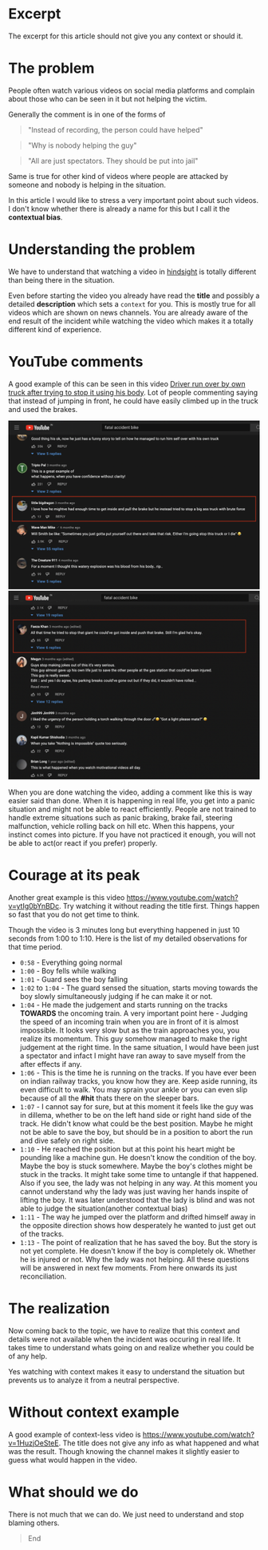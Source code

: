 # Excerpt
The excerpt for this article should not give you any context or should it.

# The problem
People often watch various videos on social media platforms and complain about those who can be seen in it but not helping the victim.

Generally the comment is in one of the forms of 

> "Instead of recording, the person could have helped"

> "Why is nobody helping the guy"

> "All are just spectators. They should be put into jail"

Same is true for other kind of videos where people are attacked by someone and nobody is helping in the situation.

In this article I would like to stress a very important point about such videos. I don't know whether there is already a name for this but I call it the **contextual bias**.

# Understanding the problem
We have to understand that watching a video in [hindsight](https://dictionary.cambridge.org/dictionary/english/hindsight) is totally different than being there in the situation.

Even before starting the video you already have read the **title** and possibly a detailed **description** which sets a `context` for you. This is mostly true for all videos which are shown on news channels. You are already aware of the end result of the incident while watching the video which makes it a totally different kind of experience.

# YouTube comments
A good example of this can be seen in this video [Driver run over by own truck after trying to stop it using his body](https://www.youtube.com/watch?v=V9Rj4v0knL0&list=PLUtUP1YZ8ZHRf7wDwfDebWb8X-eAA7uiD&index=24). Lot of people commenting saying that instead of jumping in front, he could have easily climbed up in the truck and used the brakes. 

![Youtube comment](./images/the-contextual-bias/youtube-comment.png)
![Another Youtube comment](./images/the-contextual-bias/youtube-comment-2.png)

When you are done watching the video, adding a comment like this is way easier said than done. When it is happening in real life, you get into a panic situation and might not be able to react efficiently. People are not trained to handle extreme situations such as panic braking, brake fail, steering malfunction, vehicle rolling back on hill etc. When this happens, your instinct comes into picture. If you have not practiced it enough, you will not be able to act(or react if you prefer) properly.

# Courage at its peak
Another great example is this video https://www.youtube.com/watch?v=ytIg0bYnBDc. Try watching it without reading the title first. Things happen so fast that you do not get time to think.

Though the video is 3 minutes long but everything happened in just 10 seconds from 1:00 to 1:10. Here is the list of my detailed observations for that time period.

* `0:58` - Everything going normal
* `1:00` - Boy fells while walking
* `1:01` - Guard sees the boy falling
* `1:02` to `1:04` - The guard sensed the situation, starts moving towards the boy slowly simultaneously judging if he can make it or not.
* `1:04` - He made the judgement and starts running on the tracks **TOWARDS** the oncoming train. A very important point here - Judging the speed of an incoming train when you are in front of it is almost impossible. It looks very slow but as the train approaches you, you realize its momentum. This guy somehow managed to make the right judgement at the right time. In the same situation, I would have been just a spectator and infact I might have ran away to save myself from the after effects if any.
* `1:06` - This is the time he is running on the tracks. If you have ever been on indian railway tracks, you know how they are. Keep aside running, its even difficult to walk. You may sprain your ankle or you can even slip because of all the **#hit** thats there on the sleeper bars. 
* `1:07` - I cannot say for sure, but at this moment it feels like the guy was in dillema, whether to be on the left hand side or right hand side of the track. He didn't know what could be the best position. Maybe he might not be able to save the boy, but should be in a position to abort the run and dive safely on right side.
* `1:10` - He reached the position but at this point his heart might be pounding like a machine gun. He doesn't know the condition of the boy. Maybe the boy is stuck somewhere. Maybe the boy's clothes might be stuck in the tracks. It might take some time to untangle if that happened. Also if you see, the lady was not helping in any way. At this moment you cannot understand why the lady was just waving her hands inspite of lifting the boy. It was later understood that the lady is blind and was not able to judge the situation(another contextual bias)
* `1:11` - The way he jumped over the platform and drifted himself away in the opposite direction shows how desperately he wanted to just get out of the tracks.
* `1:13` - The point of realization that he has saved the boy. But the story is not yet complete. He doesn't know if the boy is completely ok. Whether he is injured or not. Why the lady was not helping. All these questions will be answered in next few moments. From here onwards its just reconciliation.

# The realization
Now coming back to the topic, we have to realize that this context and details were not available when the incident was occuring in real life. It takes time to understand whats going on and realize whether you could be of any help. 

Yes watching with context makes it easy to understand the situation but prevents us to analyze it from a neutral perspective.

# Without context example
A good example of context-less video is https://www.youtube.com/watch?v=1HuzjOeSteE. The title does not give any info as what happened and what was the result. Though knowing the channel makes it slightly easier to guess what would happen in the video.

# What should we do
There is not much that we can do. We just need to understand and stop blaming others.

> End



